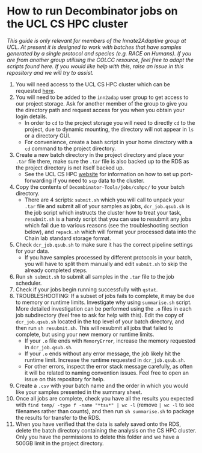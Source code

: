 # How to run Decombinator jobs on the UCL CS HPC cluster

*This guide is only relevant for members of the Innate2Adaptive group at UCL. At present it is designed to work with batches that have samples generated by a single protocol and species (e.g. RACE on Humans). If you are from another group utilising the COLCC resource, feel free to adapt the scripts found here. If you would like help with this, raise an issue in this repository and we will try to assist.*

1. You will need access to the UCL CS HPC cluster which can be requested [here](https://hpc.cs.ucl.ac.uk/account-form/).
2. You will need to be added to the `inn2adap` user group to get access to our project storage. Ask for another member of the group to give you the directory path and request access for you when you obtain your login details.
    - In order to `cd` to the project storage you will need to directly `cd` to the project, due to dynamic mounting, the directory will not appear in `ls` or a directory GUI.
    - For convenience, create a bash script in your home directory with a `cd` command to the project directory.
3. Create a new batch directory in the project directory and place your `.tar` file there, make sure the `.tar` file is also backed up to the RDS as the project directory is not itself backed up.
    - See the UCL CS HPC [website](https://hpc.cs.ucl.ac.uk/ssh-scp/) for information on how to set up port-forwarding if you need to `scp` data to the cluster.
4. Copy the contents of `Decombinator-Tools/jobs/cshpc/` to your batch directory.
    - There are 4 scripts: `submit.sh` which you will call to unpack your `.tar` file and submit all of your samples as jobs, `dcr_job.qsub.sh` is the job script which instructs the cluster how to treat your task, `resubmit.sh` is a handy script that you can use to resubmit any jobs which fail due to various reasons (see the troubleshooting section below), and `repack.sh` which will format your processed data into the Chain lab standard storage format.
5. Check `dcr_job.qsub.sh` to make sure it has the correct pipeline settings for your data.
    - If you have samples processed by different protocols in your batch, you will have to split them manually and edit `submit.sh` to skip the already completed steps.
6. Run `sh submit.sh` to submit all samples in the `.tar` file to the job scheduler.
7. Check if your jobs begin running successfully with `qstat`.
8. TROUBLESHOOTING: If a subset of jobs fails to complete, it may be due to memory or runtime limits. Investigate why using `summarise.sh` script. More detailed investigation can be performed using the `.o` files in each job subdirectory (feel free to ask for help with this). Edit the copy of `dcr_job.qsub.sh` located in the top level of your batch directory, and then run `sh resubmit.sh`. This will resubmit all jobs that failed to complete, but using your new memory or runtime limits.
    - If your `.o` file ends with `MemoryError`, increase the memory requested in `dcr_job.qsub.sh`.
    - If your `.o` ends without any error message, the job likely hit the runtime limit. Increase the runtime requested in `dcr_job.qsub.sh`.
    - For other errors, inspect the error stack message carefully, as often it will be related to naming convention issues. Feel free to open an issue on this repository for help.
9. Create a `.csv` with your batch name and the order in which you would like your samples presented in the summary sheet.
10. Once all jobs are complete, check you have all the results you expected with `find temp/ -type f -name "*tsv*" | wc -l` (remove `| wc -l` to see filenames rather than counts), and then run `sh summarise.sh` to package the results for transfer to the RDS.
11. When you have verified that the data is safely saved onto the RDS, delete the batch directory containing the analysis on the CS HPC cluster. Only you have the permissions to delete this folder and we have a 500GB limit in the project directory.
